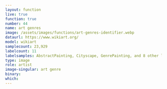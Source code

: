 ```yaml
---
layout: function
live: true
function: true
number: 44
name: art genres
image: /assets/images/functions/art-genres-identifier.webp
dataurl: https://www.wikiart.org/
model: wikiart
samplecount: 23,929
labelcount: 11
labelsamples: AbstractPainting, Cityscape, GenrePainting, and 8 other labels
type: image
role: artist
image-singular: art genre
binary: 
which: 
---
```


